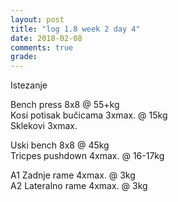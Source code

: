```yaml
---
layout: post
title: "log 1.8 week 2 day 4"
date: 2018-02-08
comments: true
grade:
---
```


Istezanje

Bench press 8x8 @ 55+kg  
Kosi potisak bučicama 3xmax. @ 15kg  
Sklekovi 3xmax.  

Uski bench 8x8 @ 45kg  
Tricpes pushdown 4xmax. @ 16-17kg  

A1 Zadnje rame 4xmax. @ 3kg  
A2 Lateralno rame 4xmax. @ 3kg  
